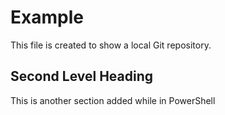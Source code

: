 # Example

This file is created to show a local Git repository.

## Second Level Heading

This is another section added while in PowerShell